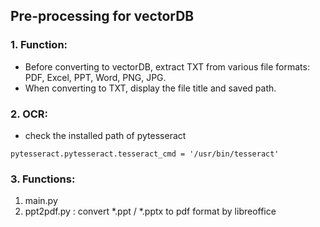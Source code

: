 ## Pre-processing for vectorDB

### 1. Function:

- Before converting to vectorDB, extract TXT from various file formats: PDF, Excel, PPT, Word, PNG, JPG.
- When converting to TXT, display the file title and saved path.


### 2. OCR:

- check the installed path of pytesseract
```
pytesseract.pytesseract.tesseract_cmd = '/usr/bin/tesseract'
```

### 3. Functions:
1. main.py
2. ppt2pdf.py : convert *.ppt / *.pptx to pdf format by libreoffice